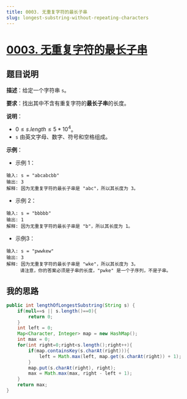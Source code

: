 ```yaml
---
title: 0003. 无重复字符的最长子串
slug: longest-substring-without-repeating-characters
---
```


# [0003. 无重复字符的最长子串](https://leetcode.cn/problems/longest-substring-without-repeating-characters/)

## 题目说明

**描述**：给定一个字符串 `s`。

**要求**：找出其中不含有重复字符的**最长子串**的长度。

**说明**：

- $0 \le s.length \le 5 * 10^4$。
- `s` 由英文字母、数字、符号和空格组成。

**示例**：

- 示例 1：

```text
输入: s = "abcabcbb"
输出: 3 
解释: 因为无重复字符的最长子串是 "abc"，所以其长度为 3。
```

- 示例 2：

```text
输入: s = "bbbbb"
输出: 1
解释: 因为无重复字符的最长子串是 "b"，所以其长度为 1。
```

* 示例3：

```text
输入: s = "pwwkew"
输出: 3
解释: 因为无重复字符的最长子串是 "wke"，所以其长度为 3。
     请注意，你的答案必须是子串的长度，"pwke" 是一个子序列，不是子串。
```

## 我的思路



```java
public int lengthOfLongestSubstring(String s) {
    if(null==s || s.length()==0){
        return 0;
    }
    int left = 0;
    Map<Character, Integer> map = new HashMap();
    int max = 0;
    for(int right=0;right<s.length();right++){
        if(map.containsKey(s.charAt(right))){
            left = Math.max(left, map.get(s.charAt(right)) + 1);
        }
        map.put(s.charAt(right), right);
        max = Math.max(max, right - left + 1);
    }
    return max;
}
```
